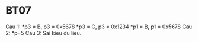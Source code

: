 # BT07
Cau 1:
*p3 = B, p3 = 0x5678
*p3 = C, p3 = 0x1234
*p1 = B, p1 = 0x5678
Cau 2:
*p=5
Cau 3:
Sai kieu du lieu.
